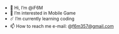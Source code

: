 - 👋 Hi, I’m @iF6M
- 👀 I’m interested in Mobile Game
- ☄️ I’m currently learning coding
- 📫 How to reach me e-mail: @f6m357@gmail.com

<!---
iF6M/iF6M is a ✨ special ✨ repository because its `README.md` (this file) appears on your GitHub profile.
You can click the Preview link to take a look at your changes.
--->
